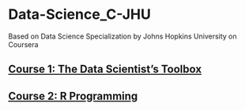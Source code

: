 # Data-Science_C-JHU
Based on Data Science Specialization by Johns Hopkins University on Coursera

## [Course 1: The Data Scientist’s Toolbox](https://www.coursera.org/learn/data-scientists-tools/home/welcome)

## [Course 2: R Programming](https://www.coursera.org/learn/r-programming/home/welcome)

